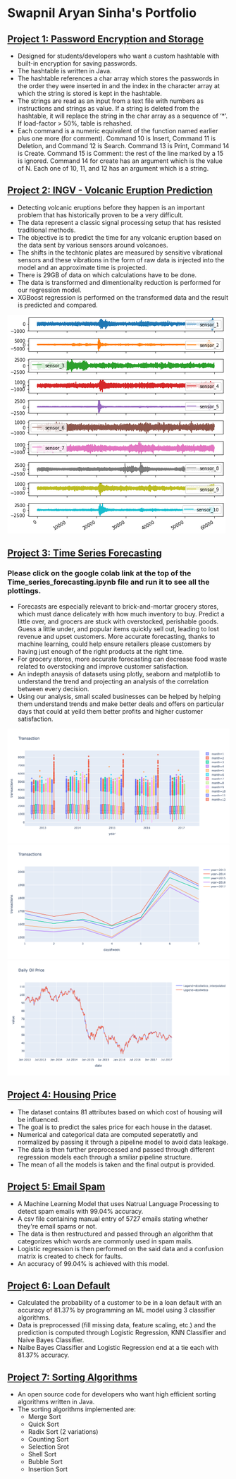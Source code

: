 # Swapnil Aryan Sinha's Portfolio

## [Project 1: Password Encryption and Storage](https://github.com/SwapnilAryan97/Hashing)
* Designed for students/developers who want a custom hashtable with built-in encryption for saving passwords.
* The hashtable is written in Java.
* The hashtable references a char array which stores the passwords in the order they were inserted in and the index in the character array at which the string is stored is kept in the hashtable.
* The strings are read as an input from a text file with numbers as instructions and strings as value. If a string is deleted from the hashtable, it will replace the string in the char array as a sequence of ‘*’. If load-factor  > 50%, table is rehashed.
* Each command is a numeric equivalent of the function named earlier plus one more (for comment). Command 10 is Insert, Command 11 is Deletion, and Command 12 is Search. Command 13 is Print, Command 14 is Create. Command 15 is Comment: the rest of the line marked by a 15 is ignored. Command 14 for create has an argument which is the value of N. Each one of 10, 11, and 12 has an argument which is a string.

## [Project 2: INGV - Volcanic Eruption Prediction](https://github.com/SwapnilAryan97/projects/blob/master/ingv-volcanic-eruption-prediction-using-xgboost.ipynb)
* Detecting volcanic eruptions before they happen is an important problem that has historically proven to be a very difficult.
* The data represent a classic signal processing setup that has resisted traditional methods.
* The objective is to predict the time for any volcanic eruption based on the data sent by various sensors around volcanoes.
* The shifts in the techtonic plates are measured by sensitive vibrational sensors and these vibrations in the form of raw data is injected into the model and an approximate time is projected.
* There is 29GB of data on which calculations have to be done.
* The data is transformed and dimentionality reduction is performed for our regression model.
* XGBoost regression is performed on the transformed data and the result is predicted and compared.

![](https://github.com/SwapnilAryan97/Swapnil_Sinha_Portfolio/blob/main/images/Unknown.png?raw=true)

## [Project 3: Time Series Forecasting](https://github.com/SwapnilAryan97/Time_series_Forecasting/blob/main/Time_series_forecasting.ipynb)
### Please click on the google colab link at the top of the Time_series_forecasting.ipynb file and run it to see all the plottings.
* Forecasts are especially relevant to brick-and-mortar grocery stores, which must dance delicately with how much inventory to buy. Predict a little over, and grocers are stuck with overstocked, perishable goods. Guess a little under, and popular items quickly sell out, leading to lost revenue and upset customers. More accurate forecasting, thanks to machine learning, could help ensure retailers please customers by having just enough of the right products at the right time.
* For grocery stores, more accurate forecasting can decrease food waste related to overstocking and improve customer satisfaction.
* An indepth anaysis of datasets using plotly, seaborn and matplotlib to understand the trend and projecting an analysis of the correlation between every decision.
* Using our analysis, small scaled businesses can be helped by helping them understand trends and make better deals and offers on particular days that could at yeild them better profits and higher customer satisfaction.

![](https://github.com/SwapnilAryan97/Time_series_Forecasting/blob/main/yearly_transactions.png?raw=true)
![](https://github.com/SwapnilAryan97/Time_series_Forecasting/blob/main/daily_transaction.png?raw=true)
![](https://github.com/SwapnilAryan97/Time_series_Forecasting/blob/main/daily_oil_price.png?raw=true)

## [Project 4: Housing Price](https://github.com/SwapnilAryan97/projects/blob/master/house-price-prediction.ipynb)
* The dataset contains 81 attributes based on which cost of housing will be influenced.
* The goal is to predict the sales price for each house in the dataset.
* Numerical and categorical data are computed seperatetly and normalized by passing it through a pipeline model to avoid data leakage.
* The data is then further preprocessed and passed through different regression models each through a smiliar pipeline structure. 
* The mean of all the models is taken and the final output is provided.

## [Project 5: Email Spam](https://github.com/SwapnilAryan97/projects/blob/master/EmailSpamDetection.ipynb)
* A Machine Learning Model that uses Natrual Language Processing to detect spam emails with 99.04% accuracy.
* A csv file containing manual entry of 5727 emails stating whether they're email spams or not.
* The data is then restructured and passed through an algorithm that categorizes which words are commonly used in spam mails.
* Logistic regression is then performed on the said data and a confusion matrix is created to check for faults.
* An accuracy of 99.04% is achieved with this model.

## [Project 6: Loan Default](https://github.com/SwapnilAryan97/projects/blob/master/LoanDefaultPrediction.ipynb)
* Calculated the probability of a customer to be in a loan default with an accuracy of 81.37% by programming an ML model using 3 classifier algorithms.
* Data is preprocessed (fill missing data, feature scaling, etc.) and the prediction is computed through Logistic Regression, KNN Classifier and Naive Bayes Classifier.
* Naibe Bayes Classifier and Logistic Regression end at a tie each with 81.37% accuracy.

## [Project 7: Sorting Algorithms](https://github.com/SwapnilAryan97/sorting_java)
* An open source code for developers who want high efficient sorting algorithms written in Java.
* The sorting algorithms implemented are: 
  - Merge Sort
  - Quick Sort
  - Radix Sort (2 variations)
  - Counting Sort
  - Selection Srot
  - Shell Sort
  - Bubble Sort
  - Insertion Sort
